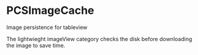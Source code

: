 PCSImageCache
=============

Image persistence for tableview

The lightwieght imageView category checks the disk before downloading the image to save time.
